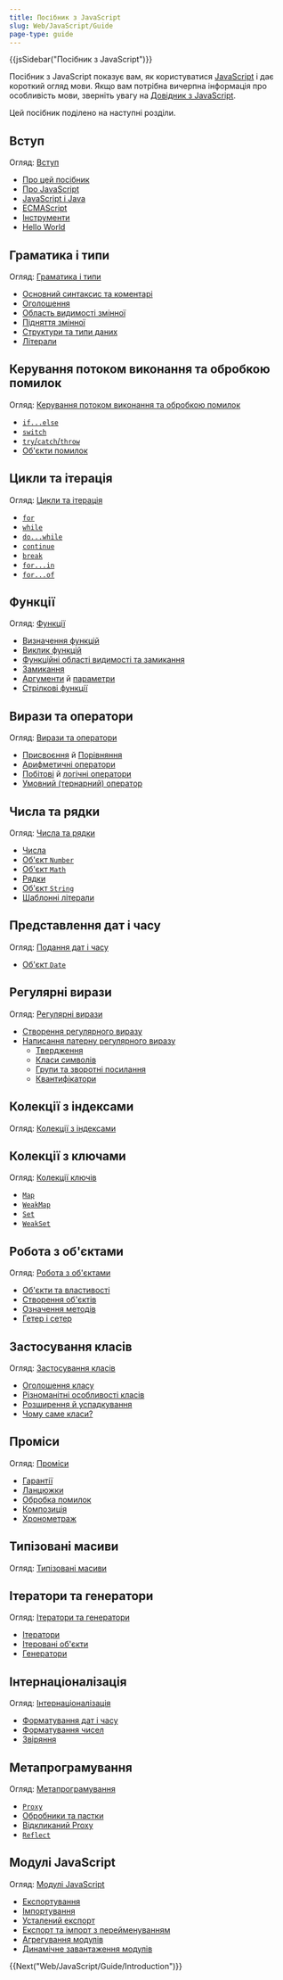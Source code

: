 ```yaml
---
title: Посібник з JavaScript
slug: Web/JavaScript/Guide
page-type: guide
---
```


{{jsSidebar("Посібник з JavaScript")}}

Посібник з JavaScript показує вам, як користуватися [JavaScript](/uk/docs/Web/JavaScript) і дає короткий огляд мови. Якщо вам потрібна вичерпна інформація про особливість мови, зверніть увагу на [Довідник з JavaScript](/uk/docs/Web/JavaScript/Reference).

Цей посібник поділено на наступні розділи.

## Вступ

Огляд: [Вступ](/uk/docs/Web/JavaScript/Guide/Introduction)

- [Про цей посібник](/uk/docs/Web/JavaScript/Guide/Introduction#de-znaity-informatsiiu-pro-javascript)
- [Про JavaScript](/uk/docs/Web/JavaScript/Guide/Introduction#shcho-take-javascript)
- [JavaScript і Java](/uk/docs/Web/JavaScript/Guide/Introduction#javascript-i-java)
- [ECMAScript](/uk/docs/Web/JavaScript/Guide/Introduction#javascript-i-spetsyfikatsiia-ecmascript)
- [Інструменти](/uk/docs/Web/JavaScript/Guide/Introduction#znaiomstvo-z-javascript)
- [Hello World](/uk/docs/Web/JavaScript/Guide/Introduction#pryvit-svite)

## Граматика і типи

Огляд: [Граматика і типи](/uk/docs/Web/JavaScript/Guide/Grammar_and_types)

- [Основний синтаксис та коментарі](/uk/docs/Web/JavaScript/Guide/Grammar_and_types#osnovy)
- [Оголошення](/uk/docs/Web/JavaScript/Guide/Grammar_and_types#oholoshennia)
- [Область видимості змінної](/uk/docs/Web/JavaScript/Guide/Grammar_and_types#oblast-vydymosti-zminnoii)
- [Підняття змінної](/uk/docs/Web/JavaScript/Guide/Grammar_and_types#pidniattia-zminnoii)
- [Структури та типи даних](/uk/docs/Web/JavaScript/Guide/Grammar_and_types#struktury-danykh-i-typy)
- [Літерали](/uk/docs/Web/JavaScript/Guide/Grammar_and_types#literaly)

## Керування потоком виконання та обробкою помилок

Огляд: [Керування потоком виконання та обробкою помилок](/uk/docs/Web/JavaScript/Guide/Control_flow_and_error_handling)

- [`if...else`](/uk/docs/Web/JavaScript/Guide/Control_flow_and_error_handling#instruktsiia-if...else)
- [`switch`](/uk/docs/Web/JavaScript/Guide/Control_flow_and_error_handling#instruktsiia-switch)
- [`try`/`catch`/`throw`](/uk/docs/Web/JavaScript/Guide/Control_flow_and_error_handling#instruktsii-obrobky-vyniatkiv)
- [Об'єкти помилок](/uk/docs/Web/JavaScript/Guide/Control_flow_and_error_handling#vykorystannia-obiektiv-pomylok)

## Цикли та ітерація

Огляд: [Цикли та ітерація](/uk/docs/Web/JavaScript/Guide/Loops_and_iteration)

- [`for`](/uk/docs/Web/JavaScript/Guide/Loops_and_iteration#instruktsiia-for)
- [`while`](/uk/docs/Web/JavaScript/Guide/Loops_and_iteration#instruktsiia-while)
- [`do...while`](/uk/docs/Web/JavaScript/Guide/Loops_and_iteration#instruktsiia-dowhile)
- [`continue`](/uk/docs/Web/JavaScript/Guide/Loops_and_iteration#instruktsiia-continue)
- [`break`](/uk/docs/Web/JavaScript/Guide/Loops_and_iteration#instruktsiia-break)
- [`for...in`](/uk/docs/Web/JavaScript/Guide/Loops_and_iteration#instruktsiia-forin)
- [`for...of`](/uk/docs/Web/JavaScript/Guide/Loops_and_iteration#instruktsiia-forof)

## Функції

Огляд: [Функції](/uk/docs/Web/JavaScript/Guide/Functions)

- [Визначення функцій](/uk/docs/Web/JavaScript/Guide/Functions#vyznachennia-funktsii)
- [Виклик функцій](/uk/docs/Web/JavaScript/Guide/Functions#vyklyk-funktsii)
- [Функційні області видимості та замикання](/uk/docs/Web/JavaScript/Guide/Functions#funktsiini-oblasti-vydymosti-ta-zamykannia)
- [Замикання](/uk/docs/Web/JavaScript/Guide/Functions#zamykannia)
- [Аргументи](/uk/docs/Web/JavaScript/Guide/Functions#vykorystannia-obiekta-arguments) й [параметри](/uk/docs/Web/JavaScript/Guide/Functions#parametry-funktsii)
- [Стрілкові функції](/uk/docs/Web/JavaScript/Guide/Functions#strilkovi-funktsii)

## Вирази та оператори

Огляд: [Вирази та оператори](/uk/docs/Web/JavaScript/Guide/Expressions_and_operators)

- [Присвоєння](/uk/docs/Web/JavaScript/Guide/Expressions_and_operators#operatory-prysvoiennia) й [Порівняння](/uk/docs/Web/JavaScript/Guide/Expressions_and_operators#operatory-porivniannia)
- [Арифметичні оператори](/uk/docs/Web/JavaScript/Guide/Expressions_and_operators#aryfmetychni-operatory)
- [Побітові](/uk/docs/Web/JavaScript/Guide/Expressions_and_operators#bitovi-operatory) й [логічні оператори](/uk/docs/Web/JavaScript/Guide/Expressions_and_operators#lohichni-operatory)
- [Умовний (тернарний) оператор](/uk/docs/Web/JavaScript/Guide/Expressions_and_operators#umovnyi-ternarnyi-operator)

## Числа та рядки

Огляд: [Числа та рядки](/uk/docs/Web/JavaScript/Guide/Numbers_and_strings)

- [Числа](/uk/docs/Web/JavaScript/Guide/Numbers_and_strings#chysla)
- [Об'єкт `Number`](/uk/docs/Web/JavaScript/Guide/Numbers_and_strings#obiekt-number)
- [Об'єкт `Math`](/uk/docs/Web/JavaScript/Guide/Numbers_and_strings#obiekt-math)
- [Рядки](/uk/docs/Web/JavaScript/Guide/Numbers_and_strings#riadky)
- [Об'єкт `String`](/uk/docs/Web/JavaScript/Guide/Numbers_and_strings#obiekt-string)
- [Шаблонні літерали](/uk/docs/Web/JavaScript/Guide/Numbers_and_strings#shablonni-literaly)

## Представлення дат і часу

Огляд: [Подання дат і часу](/uk/docs/Web/JavaScript/Guide/Representing_dates_times)

- [Об'єкт `Date`](/uk/docs/Web/JavaScript/Guide/Representing_dates_times#obiekt-date)

## Регулярні вирази

Огляд: [Регулярні вирази](/uk/docs/Web/JavaScript/Guide/Regular_expressions)

- [Створення регулярного виразу](/uk/docs/Web/JavaScript/Guide/Regular_expressions#stvorennia-rehuliarnoho-vyrazu)
- [Написання патерну регулярного виразу](/uk/docs/Web/JavaScript/Guide/Regular_expressions#napysannia-paternu-rehuliarnoho-vyrazu)
  - [Твердження](/uk/docs/Web/JavaScript/Guide/Regular_expressions/Assertions)
  - [Класи символів](/uk/docs/Web/JavaScript/Guide/Regular_expressions/Character_classes)
  - [Групи та зворотні посилання](/uk/docs/Web/JavaScript/Guide/Regular_expressions/Groups_and_backreferences)
  - [Квантифікатори](/uk/docs/Web/JavaScript/Guide/Regular_expressions/Quantifiers)

## Колекції з індексами

Огляд: [Колекції з індексами](/uk/docs/Web/JavaScript/Guide/Indexed_collections)

## Колекції з ключами

Огляд: [Колекції ключів](/uk/docs/Web/JavaScript/Guide/Keyed_collections)

- [`Map`](/uk/docs/Web/JavaScript/Guide/Keyed_collections#obiekt-map)
- [`WeakMap`](/uk/docs/Web/JavaScript/Guide/Keyed_collections#obiekt-weakmap)
- [`Set`](/uk/docs/Web/JavaScript/Guide/Keyed_collections#obiekt-set)
- [`WeakSet`](/uk/docs/Web/JavaScript/Guide/Keyed_collections#obiekt-weakset)

## Робота з об'єктами

Огляд: [Робота з об'єктами](/uk/docs/Web/JavaScript/Guide/Working_with_objects)

- [Об'єкти та властивості](/uk/docs/Web/JavaScript/Guide/Working_with_objects#obiekty-i-vlastyvosti)
- [Створення об'єктів](/uk/docs/Web/JavaScript/Guide/Working_with_objects#stvorennia-novykh-obiektiv)
- [Означення методів](/uk/docs/Web/JavaScript/Guide/Working_with_objects#oznachennia-metodiv)
- [Гетер і сетер](/uk/docs/Web/JavaScript/Guide/Working_with_objects#oznachennia-heteriv-ta-seteriv)

## Застосування класів

Огляд: [Застосування класів](/uk/docs/Web/JavaScript/Guide/Using_classes)

- [Оголошення класу](/uk/docs/Web/JavaScript/Guide/Using_classes#oholoshennia-klasu)
- [Різноманітні особливості класів](/uk/docs/Web/JavaScript/Guide/Using_classes#konstruktor)
- [Розширення й успадкування](/uk/docs/Web/JavaScript/Guide/Using_classes#extends-y-uspadkuvannia)
- [Чому саме класи?](/uk/docs/Web/JavaScript/Guide/Using_classes#chomu-same-klasy)

## Проміси

Огляд: [Проміси](/uk/docs/Web/JavaScript/Guide/Using_promises)

- [Гарантії](/uk/docs/Web/JavaScript/Guide/Using_promises#harantii)
- [Ланцюжки](/uk/docs/Web/JavaScript/Guide/Using_promises#utvorennia-lantsiuzhkiv)
- [Обробка помилок](/uk/docs/Web/JavaScript/Guide/Using_promises#obrobka-pomylok)
- [Композиція](/uk/docs/Web/JavaScript/Guide/Using_promises#kompozytsiia)
- [Хронометраж](/uk/docs/Web/JavaScript/Guide/Using_promises#khronometrazh)

## Типізовані масиви

Огляд: [Типізовані масиви](/uk/docs/Web/JavaScript/Guide/Typed_arrays)

## Ітератори та генератори

Огляд: [Ітератори та генератори](/uk/docs/Web/JavaScript/Guide/Iterators_and_generators)

- [Ітератори](/uk/docs/Web/JavaScript/Guide/Iterators_and_generators#iteratory)
- [Ітеровані об'єкти](/uk/docs/Web/JavaScript/Guide/Iterators_and_generators#iterovani-obiekty)
- [Генератори](/uk/docs/Web/JavaScript/Guide/Iterators_and_generators#funktsii-heneratory)

## Інтернаціоналізація

Огляд: [Інтернаціоналізація](/uk/docs/Web/JavaScript/Guide/Internationalization)

- [Форматування дат і часу](/uk/docs/Web/JavaScript/Guide/Internationalization#formatuvannia-dat-i-chasu)
- [Форматування чисел](/uk/docs/Web/JavaScript/Guide/Internationalization#formatuvannia-chysel)
- [Звіряння](/uk/docs/Web/JavaScript/Guide/Internationalization#zviriannia)

## Метапрограмування

Огляд: [Метапрограмування](/uk/docs/Web/JavaScript/Guide/Meta_programming)

- [`Proxy`](/uk/docs/Web/JavaScript/Guide/Meta_programming#prokladky)
- [Обробники та пастки](/uk/docs/Web/JavaScript/Guide/Meta_programming#obrobnyky-y-pastky)
- [Відкликаний Proxy](/uk/docs/Web/JavaScript/Guide/Meta_programming#vidklykanyi-proxy)
- [`Reflect`](/uk/docs/Web/JavaScript/Guide/Meta_programming#refleksiia)

## Модулі JavaScript

Огляд: [Модулі JavaScript](/uk/docs/Web/JavaScript/Guide/Modules)

- [Експортування](/uk/docs/Web/JavaScript/Guide/Modules#eksport-mozhlyvostei-modulia)
- [Імпортування](/uk/docs/Web/JavaScript/Guide/Modules#import-mozhlyvostei-do-stsenariiu)
- [Усталений експорт](/uk/docs/Web/JavaScript/Guide/Modules#ustalenyi-eksport-proty-imenovanoho-eksportu)
- [Експорт та імпорт з перейменуванням](/uk/docs/Web/JavaScript/Guide/Modules#import-ta-eksport-z-pereimenuvanniam)
- [Агрегування модулів](/uk/docs/Web/JavaScript/Guide/Modules#ahrehuvannia-moduliv)
- [Динамічне завантаження модулів](/uk/docs/Web/JavaScript/Guide/Modules#dynamichne-zavantazhennia-moduliv)

{{Next("Web/JavaScript/Guide/Introduction")}}

